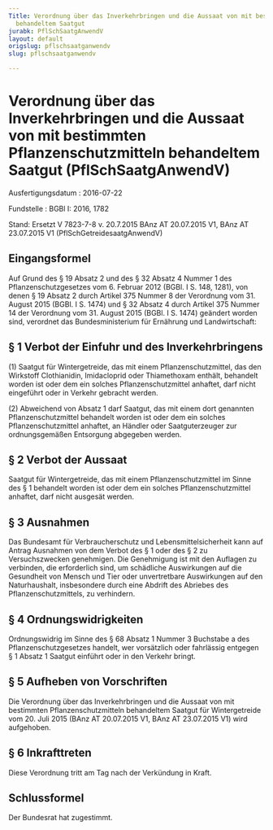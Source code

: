 ```yaml
---
Title: Verordnung über das Inverkehrbringen und die Aussaat von mit bestimmten Pflanzenschutzmitteln
  behandeltem Saatgut
jurabk: PflSchSaatgAnwendV
layout: default
origslug: pflschsaatganwendv
slug: pflschsaatganwendv

---
```


# Verordnung über das Inverkehrbringen und die Aussaat von mit bestimmten Pflanzenschutzmitteln behandeltem Saatgut (PflSchSaatgAnwendV)

Ausfertigungsdatum
:   2016-07-22

Fundstelle
:   BGBl I: 2016, 1782

Stand: Ersetzt V 7823-7-8 v. 20.7.2015 BAnz AT 20.07.2015 V1, BAnz AT 23.07.2015 V1 (PflSchGetreidesaatgAnwendV)
[^F795004_01_BJNR178200016]:     Notifiziert nach der Richtlinie (EU) 2015/1535 des Europäischen Parlaments und des Rates vom 9. September 2015 über ein Informationsverfahren auf dem Gebiet der technischen Vorschriften und der Vorschriften für die Dienste der Informationsgesellschaft (ABl. L 241 vom 17. 9. 2015, S. 1).


## Eingangsformel

Auf Grund des § 19 Absatz 2 und des § 32 Absatz 4 Nummer 1 des Pflanzenschutzgesetzes vom 6. Februar 2012 (BGBl. I S. 148, 1281), von denen § 19 Absatz 2 durch Artikel 375 Nummer 8 der Verordnung vom 31. August 2015 (BGBl. I S. 1474) und § 32 Absatz 4 durch Artikel 375 Nummer 14 der Verordnung vom 31. August 2015 (BGBl. I S. 1474) geändert worden sind, verordnet das Bundesministerium für Ernährung und Landwirtschaft:


## § 1 Verbot der Einfuhr und des Inverkehrbringens

(1) Saatgut für Wintergetreide, das mit einem Pflanzenschutzmittel, das den Wirkstoff Clothianidin, Imidacloprid oder Thiamethoxam enthält, behandelt worden ist oder dem ein solches Pflanzenschutzmittel anhaftet, darf nicht eingeführt oder in Verkehr gebracht werden.

(2) Abweichend von Absatz 1 darf Saatgut, das mit einem dort genannten Pflanzenschutzmittel behandelt worden ist oder dem ein solches Pflanzenschutzmittel anhaftet, an Händler oder Saatguterzeuger zur ordnungsgemäßen Entsorgung abgegeben werden.


## § 2 Verbot der Aussaat

Saatgut für Wintergetreide, das mit einem Pflanzenschutzmittel im Sinne des § 1 behandelt worden ist oder dem ein solches Pflanzenschutzmittel anhaftet, darf nicht ausgesät werden.


## § 3 Ausnahmen

Das Bundesamt für Verbraucherschutz und Lebensmittelsicherheit kann auf Antrag Ausnahmen von dem Verbot des § 1 oder des § 2 zu Versuchszwecken genehmigen. Die Genehmigung ist mit den Auflagen zu verbinden, die erforderlich sind, um schädliche Auswirkungen auf die Gesundheit von Mensch und Tier oder unvertretbare Auswirkungen auf den Naturhaushalt, insbesondere durch eine Abdrift des Abriebes des Pflanzenschutzmittels, zu verhindern.


## § 4 Ordnungswidrigkeiten

Ordnungswidrig im Sinne des § 68 Absatz 1 Nummer 3 Buchstabe a des Pflanzenschutzgesetzes handelt, wer vorsätzlich oder fahrlässig entgegen § 1 Absatz 1 Saatgut einführt oder in den Verkehr bringt.


## § 5 Aufheben von Vorschriften

Die Verordnung über das Inverkehrbringen und die Aussaat von mit bestimmten Pflanzenschutzmitteln behandeltem Saatgut für Wintergetreide vom 20. Juli 2015 (BAnz AT 20.07.2015 V1, BAnz AT 23.07.2015 V1) wird aufgehoben.


## § 6 Inkrafttreten

Diese Verordnung tritt am Tag nach der Verkündung in Kraft.


## Schlussformel

Der Bundesrat hat zugestimmt.

